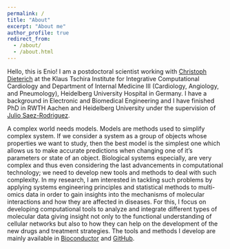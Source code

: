 ```yaml
---
permalink: /
title: "About"
excerpt: "About me"
author_profile: true
redirect_from: 
  - /about/
  - /about.html
---
```


Hello, this is Enio! I am a postdoctoral scientist working with [Christoph Dieterich](https://www.klinikum.uni-heidelberg.de/en/zentrum-fuer-innere-medizin-medizin-klinik/innere-medizin-iii-kardiologie-angiologie-und-pneumologie/forschung/forschung/klaus-tschira-institut-fuer-computational-cardiology) at the Klaus Tschira Institute for Integrative Computational Cardiology and Department of Internal Medicine III (Cardiology, Angiology, and Pneumology), Heidelberg University Hospital in Germany. I have a background in Electronic and Biomedical Engineering and I have finished PhD in RWTH Aachen and Heidelberg University under the supervision of [Julio Saez-Rodriguez](https://saezlab.org/).

A complex world needs models. Models are methods used to simplify complex system. If we consider a system as a group of objects whose properties we want to study, then the best model is the simplest one which allows us to make accurate predictions when changing one of it’s parameters or state of an object. Biological systems especially, are very complex and thus even considering the last advancements in computational technology; we need to develop new tools and methods to deal with such complexity. In my research, I am interested in tackling such problems by applying systems engineering principles and statistical methods to multi-omics data in order to gain insights into the mechanisms of molecular interactions and how they are affected in diseases. For this, I focus on developing computational tools to analyze and integrate different types of molecular data giving insight not only to the functional understanding of cellular networks but also to how they can help on the development of the new drugs and treatment strategies. The tools and methods I develop are mainly available in [Bioconductor](https://www.bioconductor.org/) and [GitHub](https://github.com/).